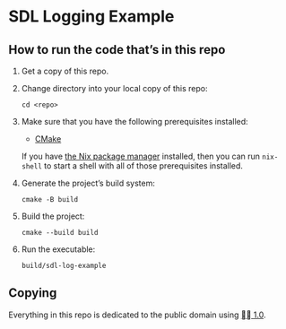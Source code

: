 # SDL Logging Example

## How to run the code that’s in this repo

1. Get a copy of this repo.
2. Change directory into your local copy of this repo:
    ```
    cd <repo>
    ```
3. Make sure that you have the following prerequisites installed:
    - [CMake](https://cmake.org)

    If you have [the Nix package manager](https://nix.dev) installed, then you
    can run `nix-shell` to start a shell with all of those prerequisites
    installed.
4. Generate the project’s build system:
    ```
    cmake -B build
    ```
5. Build the project:
    ```
    cmake --build build
    ```
6. Run the executable:
    ```
    build/sdl-log-example
    ```

## Copying

Everything in this repo is dedicated to the public domain using [🅭🄍 1.0](https://creativecommons.org/publicdomain/zero/1.0/).
